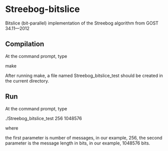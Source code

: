 # Streebog-bitslice 

Bitslice (bit-parallel) implementation of the Streebog algorithm from GOST 34.11—2012

## Compilation

At the command prompt, type 

make

After running make, a file named Streebog_bitslice_test should be created in the current directory.

## Run

At the command prompt, type

./Streebog_bitslice_test 256 1048576

where

the first parameter is number of messages, in our example, 256,
the second parameter is the message length in bits, in our example, 1048576 bits.
